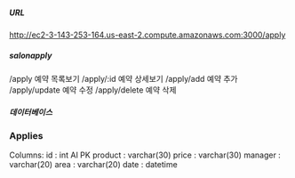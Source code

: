 ##### URL

http://ec2-3-143-253-164.us-east-2.compute.amazonaws.com:3000/apply

##### salonapply

/apply 예약 목록보기
/apply/:id 예약 상세보기
/apply/add 예약 추가
/apply/update 예약 수정
/apply/delete 예약 삭제

##### 데이터베이스

### Applies

Columns:
id : int AI PK
product : varchar(30)
price : varchar(30)
manager : varchar(20)
area : varchar(20)
date : datetime
